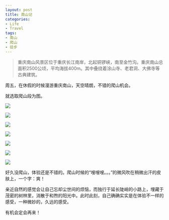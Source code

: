 ```yaml
---
layout: post
title: 南山记
categories:
- Life
- Travel
tags:
- 南山
- 爬山
- 徒步
---
```


> 重庆南山风景区位于重庆长江南岸，北起铜锣峡，南至金竹沟。重庆南山总面积2500公顷，平均海拔400m。其中叠绕着涂山寺、老君洞、大佛寺等古典建筑。

周五，在休假的时候漫游重庆南山，天空晴朗，不错的爬山机会。

就选取爬山段为图。

![](http://y.photo.qq.com/img?s=39t7LxpWQ&l=y.jpg)

![](http://y.photo.qq.com/img?s=le7zv9Q9j&l=y.jpg)
  
![](http://y.photo.qq.com/img?s=rm57NnK1F&l=y.jpg)
  
![](http://y.photo.qq.com/img?s=zmDVKUmS1&l=y.jpg)
  
![](http://y.photo.qq.com/img?s=lqvbCFMHX&l=y.jpg)
  
![](http://y.photo.qq.com/img?s=nf8xsvuq9&l=y.jpg)
  
![](http://y.photo.qq.com/img?s=N6Ga6DzbU&l=y.jpg)

好久没爬山，体验还是不错的。爬山时候的“嗖嗖嗖。。。”的微风吹在稍微出汗的皮肤上，一个字：爽！  

亲近自然的感觉会让自己忘却尘世间的烦恼，而独行于延长陡峭的小路上，埋藏于茂密的树林里，消散于和煦的阳光中。此时此刻，自己确确实实是在体验不一样的感受，一种微妙的，久远的感受。  

有机会定会再来！